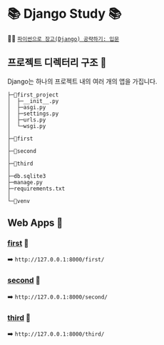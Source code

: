 📚 __Django Study__ 📚
=========================
👩‍🏫 [`파이썬으로 장고(Django) 공략하기: 입문`](https://www.inflearn.com/course/django-course/) <br/>

## __프로젝트 디렉터리 구조__ 📖<br/>
Django는 하나의 프로젝트 내의 여러 개의 앱을 가집니다.<br/>
```
├─📁first_project
│  ├─__init__.py
│  ├─asgi.py
│  ├─settings.py
│  ├─urls.py
│  └─wsgi.py
│
├─📁first
│
├─📁second
│
├─📁third
│
├─db.sqlite3
├─manage.py
├─requirements.txt
│
└─📁venv
```

## __Web Apps__ 📖<br/>
### [__first__](https://github.com/cje1903/Django_Study/blob/master/first_web_app.md) 📖<br/>
➡️ `http://127.0.0.1:8000/first/`<br/>
### [__second__](https://github.com/cje1903/Django_Study/blob/master/second_web_app.md) 📖<br/>
➡️ `http://127.0.0.1:8000/second/`<br/>
### [__third__](https://github.com/cje1903/Django_Study/blob/master/third_web_app) 📖<br/>
➡️ `http://127.0.0.1:8000/third/`<br/>
